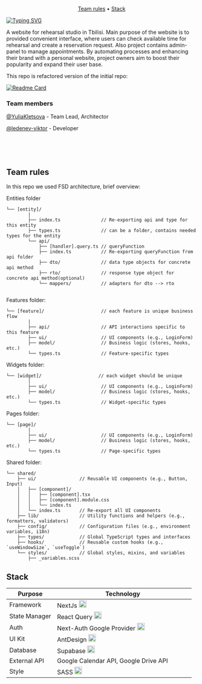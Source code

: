 <p align="center">
<a href="#team-rules">Team rules</a> • 
<a href="#stack">Stack</a>
</p>

[![Typing SVG](https://readme-typing-svg.demolab.com?font=Lato&size=40&pause=1000&color=F7F7F7&width=435&height=60&lines=Pr%C3%A1ktika)](https://git.io/typing-svg)

A website for rehearsal studio in Tbilisi.
Main purpose of the website is to provided convenient interface, where users can check available time for rehearsal and create a reservation request. Also project contains admin-panel to manage appointments. By automating processes and enhancing their brand with a personal website, project owners aim to boost their popularity and expand their user base.


This repo is refactored version of the initial repo:

[![Readme Card](https://github-readme-stats.vercel.app/api/pin/?username=ledenev-viktor&repo=music-studio)](https://github.com/ledenev-viktor/music-studio)

### Team members

[@YuliaKletsova](https://github.com/YuliaKletsova) - Team Lead, Architector

[@ledenev-viktor](https://github.com/ledenev-viktor) - Developer

<br/>
<br/>
<br/>

## Team rules

In this repo we used FSD architecture, brief overview:

Entities folder

```
└── [entity]/
        |
        ├── index.ts               // Re-exporting api and type for this entity
        ├── types.ts               // can be a folder, contains needed types for the entity
        └── api/
            ├── [handler].query.ts // queryFunction
            ├── index.ts           // Re-exporting queryFunction from api folder
            ├── dto/               // data type objects for concrete api method
            ├── rto/               // response type object for concrete api method(optional)
            └── mappers/           // adapters for dto --> rto


```

Features folder:

```
└── [feature]/                     // each feature is unique business flow
        |
        ├── api/                   // API interactions specific to this feature
        ├── ui/                    // UI components (e.g., LoginForm)
        ├── model/                 // Business logic (stores, hooks, etc.)
        └── types.ts               // Feature-specific types

```

Widgets folder:

```
└── [widget]/                     // each widget should be unique
        |
        ├── ui/                    // UI components (e.g., LoginForm)
        ├── model/                 // Business logic (stores, hooks, etc.)
        └── types.ts               // Widget-specific types

```

Pages folder:

```
└── [page]/
        |
        ├── ui/                    // UI components (e.g., LoginForm)
        ├── model/                 // Business logic (stores, hooks, etc.)
        └── types.ts               // Page-specific types

```

Shared folder:

```
└── shared/
    ├── ui/                // Reusable UI components (e.g., Button, Input)
    │   ├── [component]/
    │   │   ├── [component].tsx
    │   │   ├── [component].module.css
    │   │   └── index.ts
    │   └── index.ts       // Re-export all UI components
    ├── lib/               // Utility functions and helpers (e.g., formatters, validators)
    ├── config/            // Configuration files (e.g., environment variables, i18n)
    ├── types/             // Global TypeScript types and interfaces
    ├── hooks/             // Reusable custom hooks (e.g., `useWindowSize`, `useToggle`)
    └── styles/            // Global styles, mixins, and variables
        ├── _variables.scss
```

## Stack

| Purpose       | Technology                                                                                                                                                                                                                                                                                  |
| ------------- | ------------------------------------------------------------------------------------------------------------------------------------------------------------------------------------------------------------------------------------------------------------------------------------------- |
| Framework     | NextJs <img width="20px" height="20px" src="https://github.com/marwin1991/profile-technology-icons/assets/136815194/5f8c622c-c217-4649-b0a9-7e0ee24bd704">                                                                                                                                  |
| State Manager | React Query <img width="20px" height="20px" src="https://github.com/user-attachments/assets/a3e40bf1-82d5-4907-b3bd-10d2eb4b00f5">                                                                                                                                                          |
| Auth          | Next-Auth Google Provider <img width="20px" height="20px" src="https://avatars.githubusercontent.com/u/67470890?s=200&v=4">                                                                                                                                                                 |
| UI Kit        | AntDesign <img width="20px" height="20px" src="https://camo.githubusercontent.com/f6bf5ee2b30310ad83a81212b9be69bdc2bb577f2ebe868ad89f8586b4721ffc/68747470733a2f2f67772e616c697061796f626a656374732e636f6d2f7a6f732f726d73706f7274616c2f4b4470677667754d704766716148506a6963524b2e737667"> |
| Database      | Supabase <img width="20px" height="20px" src="https://github.com/user-attachments/assets/e40fc76b-c8d8-47c3-bb53-c7795abaf596">                                                                                                                                                             |
| External API  | Google Calendar API, Google Drive API <img width="50px" height="15px" src="https://static-00.iconduck.com/assets.00/google-icon-2048x673-w3o7skkh.png">                                                                                                                                     |
| Style         | SASS <img width="20px" height="20px" src="https://user-images.githubusercontent.com/25181517/192158956-48192682-23d5-4bfc-9dfb-6511ade346bc.png">                                                                                                                                           |
